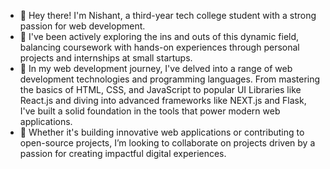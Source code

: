 - 👋 Hey there! I'm Nishant, a third-year tech college student with a strong passion for web development.
- 👀 I've been actively exploring the ins and outs of this dynamic field, balancing coursework with hands-on experiences through personal projects and internships at small startups.
- 🌱 In my web development journey, I've delved into a range of web development technologies and programming languages. From mastering the basics of HTML, CSS, and JavaScript to popular UI Libraries like React.js and diving into advanced frameworks like NEXT.js and Flask, I've built a solid foundation in the tools that power modern web applications.
- 💞️ Whether it's building innovative web applications or contributing to open-source projects, I’m looking to collaborate on projects driven by a passion for creating impactful digital experiences.
